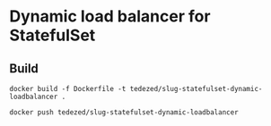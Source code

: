 # Dynamic load balancer for StatefulSet

## Build

`docker build -f Dockerfile -t tedezed/slug-statefulset-dynamic-loadbalancer .`

`docker push tedezed/slug-statefulset-dynamic-loadbalancer`

